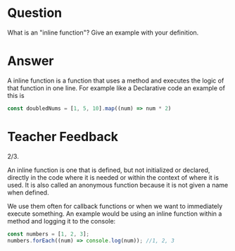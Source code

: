 # Question
What is an "inline function"? Give an example with your definition.

# Answer
A inline function is a function that uses a method and executes the logic of that function in one line. For example like a Declarative code an example of this is 
```js
const doubledNums = [1, 5, 10].map((num) => num * 2)
```

# Teacher Feedback
2/3.

An inline function is one that is defined, but not initialized or declared, directly in the code where it is needed or within the context of where it is used. It is also called an anonymous function because it is not given a name when defined.

We use them often for callback functions or when we want to immediately execute something. An example would be using an inline function within a method and logging it to the console:

```js
const numbers = [1, 2, 3];
numbers.forEach((num) => console.log(num)); //1, 2, 3
```